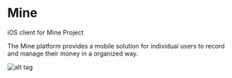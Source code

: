Mine
====

iOS client for Mine Project

The Mine platform provides a mobile solution for individual users to record and manage their money in a organized way.

![alt tag](https://www.dropbox.com/lightbox/home/Public/Mine%20Project%20Demo%20Image)
